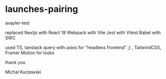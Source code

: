 # launches-pairing
avayler-test

replaced Nextjs with React 18
Webpack with Vite
Jest with Vitest
Babel with SWC

used TS, tanstack query with axios for "headless frontend" ;) ,
TailwindCSS, Framer Motion for looks

thank you

Michal Kurzewski
